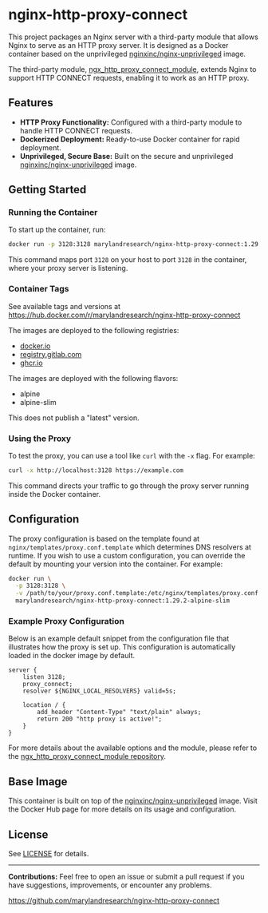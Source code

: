# nginx-http-proxy-connect

This project packages an Nginx server with a third-party module that allows Nginx to serve as an HTTP proxy server. It is designed as a Docker container based on the unprivileged [nginxinc/nginx-unprivileged](https://hub.docker.com/r/nginxinc/nginx-unprivileged) image.

The third-party module, [ngx_http_proxy_connect_module](https://github.com/chobits/ngx_http_proxy_connect_module), extends Nginx to support HTTP CONNECT requests, enabling it to work as an HTTP proxy.

## Features

- **HTTP Proxy Functionality:** Configured with a third-party module to handle HTTP CONNECT requests.
- **Dockerized Deployment:** Ready-to-use Docker container for rapid deployment.
- **Unprivileged, Secure Base:** Built on the secure and unprivileged [nginxinc/nginx-unprivileged](https://hub.docker.com/r/nginxinc/nginx-unprivileged) image.

## Getting Started

### Running the Container

To start up the container, run:

```bash
docker run -p 3128:3128 marylandresearch/nginx-http-proxy-connect:1.29.2-alpine-slim
```

This command maps port `3128` on your host to port `3128` in the container, where your proxy server is listening.

### Container Tags

See available tags and versions at https://hub.docker.com/r/marylandresearch/nginx-http-proxy-connect

The images are deployed to the following registries:
- [docker.io](https://hub.docker.com/r/marylandresearch/nginx-http-proxy-connect)
- [registry.gitlab.com](https://gitlab.com/marylandresearch/nginx-http-proxy-connect/container_registry)
- [ghcr.io](https://github.com/orgs/marylandresearch/packages/container/package/nginx-http-proxy-connect)


The images are deployed with the following flavors:
- alpine
- alpine-slim

This does not publish a "latest" version.

### Using the Proxy

To test the proxy, you can use a tool like `curl` with the `-x` flag. For example:

```bash
curl -x http://localhost:3128 https://example.com
```

This command directs your traffic to go through the proxy server running inside the Docker container.

## Configuration

The proxy configuration is based on the template found at `nginx/templates/proxy.conf.template` which determines DNS resolvers at runtime. If you wish to use a custom configuration, you can override the default by mounting your version into the container. For example:

```bash
docker run \
  -p 3128:3128 \
  -v /path/to/your/proxy.conf.template:/etc/nginx/templates/proxy.conf.template \
  marylandresearch/nginx-http-proxy-connect:1.29.2-alpine-slim
```

### Example Proxy Configuration

Below is an example default snippet from the configuration file that illustrates how the proxy is set up. This configuration is automatically loaded in the docker image by default.

```nginx
server {
    listen 3128;
    proxy_connect;
    resolver ${NGINX_LOCAL_RESOLVERS} valid=5s;

    location / {
        add_header "Content-Type" "text/plain" always;
        return 200 "http proxy is active!";
    }
}
```

For more details about the available options and the module, please refer to the [ngx_http_proxy_connect_module repository](https://github.com/chobits/ngx_http_proxy_connect_module).

## Base Image

This container is built on top of the [nginxinc/nginx-unprivileged](https://hub.docker.com/r/nginxinc/nginx-unprivileged) image. Visit the Docker Hub page for more details on its usage and configuration.

## License

See [LICENSE](https://github.com/marylandresearch/nginx-http-proxy-connect/blob/main/LICENSE) for details.

---

**Contributions:**
Feel free to open an issue or submit a pull request if you have suggestions, improvements, or encounter any problems.

https://github.com/marylandresearch/nginx-http-proxy-connect
